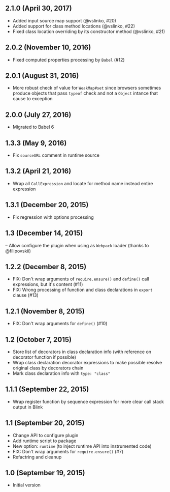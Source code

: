 ## 2.1.0 (April 30, 2017)

- Added input source map support (@vslinko, #20)
- Added support for class method locations (@vslinko, #22)
- Fixed class location overriding by its constructor method (@vslinko, #21)

## 2.0.2 (November 10, 2016)

- Fixed computed properties processing by `Babel` (#12)

## 2.0.1 (August 31, 2016)

- More robust check of value for `WeakMap#set` since browsers sometimes produce objects that pass `typeof` check and not a `Object` intance that cause to exception

## 2.0.0 (July 27, 2016)

- Migrated to Babel 6

## 1.3.3 (May 9, 2016)

- Fix `sourceURL` comment in runtime source

## 1.3.2 (April 21, 2016)

- Wrap all `CallExpression` and locate for method name instead entire expression

## 1.3.1 (December 20, 2015)

- Fix regression with options processing

## 1.3 (December 14, 2015)

– Allow configure the plugin when using as `Webpack` loader (thanks to @filipovskii)

## 1.2.2 (December 8, 2015)

- FIX: Don't wrap arguments of `require.ensure()` and `define()` call expressions, but it's content (#11)
- FIX: Wrong processing of function and class declarations in `export` clause (#13)

## 1.2.1 (November 8, 2015)

- FIX: Don't wrap arguments for `define()` (#10)

## 1.2 (October 7, 2015)

- Store list of decorators in class declaration info (with reference on decorator function if possible)
- Wrap class declaration decorator expressions to make possible resolve original class by decorators chain
- Mark class declaration info with `type: "class"`

## 1.1.1 (September 22, 2015)

- Wrap register function by sequence expression for more clear call stack output in Blink

## 1.1 (September 20, 2015)

- Change API to configure plugin
- Add runtime script to package
- New option: `runtime` (to inject runtime API into instrumented code)
- FIX: Don't wrap arguments for `require.ensure()` (#7)
- Refactring and cleanup

## 1.0 (September 19, 2015)

- Initial version
